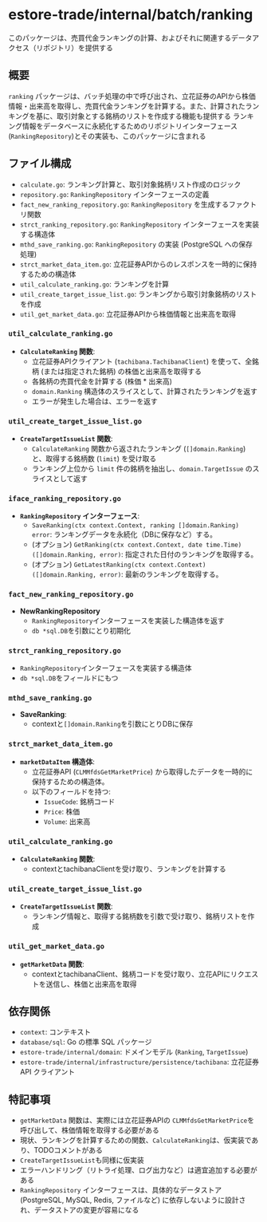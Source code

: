 # estore-trade/internal/batch/ranking

このパッケージは、売買代金ランキングの計算、およびそれに関連するデータアクセス（リポジトリ）を提供する

## 概要
`ranking` パッケージは、バッチ処理の中で呼び出され、立花証券のAPIから株価情報・出来高を取得し、売買代金ランキングを計算する。また、計算されたランキングを基に、取引対象とする銘柄のリストを作成する機能も提供する
ランキング情報をデータベースに永続化するためのリポジトリインターフェース(`RankingRepository`)とその実装も、このパッケージに含まれる

## ファイル構成

-   `calculate.go`: ランキング計算と、取引対象銘柄リスト作成のロジック
-   `repository.go`: `RankingRepository` インターフェースの定義
-   `fact_new_ranking_repository.go`: `RankingRepository` を生成するファクトリ関数
-   `strct_ranking_repository.go`: `RankingRepository` インターフェースを実装する構造体
-   `mthd_save_ranking.go`:  `RankingRepository` の実装 (PostgreSQL への保存処理)
-   `strct_market_data_item.go`: 立花証券APIからのレスポンスを一時的に保持するための構造体
-   `util_calculate_ranking.go`: ランキングを計算
-   `util_create_target_issue_list.go`: ランキングから取引対象銘柄のリストを作成
-   `util_get_market_data.go`: 立花証券APIから株価情報と出来高を取得

### `util_calculate_ranking.go`

-   **`CalculateRanking` 関数**:
    -   立花証券APIクライアント (`tachibana.TachibanaClient`) を使って、全銘柄 (または指定された銘柄) の株価と出来高を取得する
    -   各銘柄の売買代金を計算する (株価 * 出来高)
    -   `domain.Ranking` 構造体のスライスとして、計算されたランキングを返す
    -   エラーが発生した場合は、エラーを返す

### `util_create_target_issue_list.go`

-   **`CreateTargetIssueList` 関数**:
    -   `CalculateRanking` 関数から返されたランキング (`[]domain.Ranking`) と、取得する銘柄数 (`limit`) を受け取る
    -   ランキング上位から `limit` 件の銘柄を抽出し、`domain.TargetIssue` のスライスとして返す

### `iface_ranking_repository.go`

-   **`RankingRepository` インターフェース**:
    -   `SaveRanking(ctx context.Context, ranking []domain.Ranking) error`:  ランキングデータを永続化（DBに保存など）する。
    -   (オプション) `GetRanking(ctx context.Context, date time.Time) ([]domain.Ranking, error)`: 指定された日付のランキングを取得する。
    -   (オプション) `GetLatestRanking(ctx context.Context) ([]domain.Ranking, error)`: 最新のランキングを取得する。

### `fact_new_ranking_repository.go`
- **NewRankingRepository**
    - `RankingRepository`インターフェースを実装した構造体を返す
    - `db *sql.DB`を引数にとり初期化

### `strct_ranking_repository.go`
 - `RankingRepository`インターフェースを実装する構造体
 - `db *sql.DB`をフィールドにもつ

### `mthd_save_ranking.go`
- **SaveRanking**:
    - contextと`[]domain.Ranking`を引数にとりDBに保存

### `strct_market_data_item.go`

-   **`marketDataItem` 構造体**:
     -   立花証券API (`CLMMfdsGetMarketPrice`) から取得したデータを一時的に保持するための構造体。
    -   以下のフィールドを持つ:
        -   `IssueCode`: 銘柄コード
        -   `Price`: 株価
        -   `Volume`: 出来高

### `util_calculate_ranking.go`
-   **`CalculateRanking` 関数**:
    -   contextとtachibanaClientを受け取り、ランキングを計算する

### `util_create_target_issue_list.go`
-   **`CreateTargetIssueList` 関数**:
    -   ランキング情報と、取得する銘柄数を引数で受け取り、銘柄リストを作成

### `util_get_market_data.go`
-   **`getMarketData` 関数**:
    -   contextとtachibanaClient、銘柄コードを受け取り、立花APIにリクエストを送信し、株価と出来高を取得

## 依存関係

-   `context`: コンテキスト
-   `database/sql`: Go の標準 SQL パッケージ
-   `estore-trade/internal/domain`: ドメインモデル (`Ranking`, `TargetIssue`)
-   `estore-trade/internal/infrastructure/persistence/tachibana`: 立花証券 API クライアント

## 特記事項
-  `getMarketData` 関数は、実際には立花証券APIの `CLMMfdsGetMarketPrice`を呼び出して、株価情報を取得する必要がある
-  現状、ランキングを計算するための関数、`CalculateRanking`は、仮実装であり、TODOコメントがある
-  `CreateTargetIssueList`も同様に仮実装
-   エラーハンドリング（リトライ処理、ログ出力など）は適宜追加する必要がある
-   `RankingRepository` インターフェースは、具体的なデータストア (PostgreSQL, MySQL, Redis, ファイルなど) に依存しないように設計され、データストアの変更が容易になる